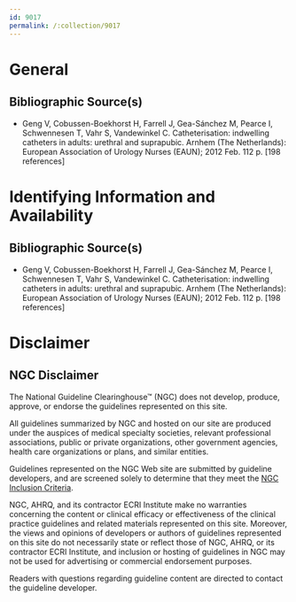 ```yaml
---
id: 9017
permalink: /:collection/9017
---
```


# General

## Bibliographic Source(s)

- Geng V, Cobussen-Boekhorst H, Farrell J, Gea-Sánchez M, Pearce I, Schwennesen T, Vahr S, Vandewinkel C. Catheterisation: indwelling catheters in adults: urethral and suprapubic. Arnhem (The Netherlands): European Association of Urology Nurses (EAUN); 2012 Feb. 112 p. [198 references]

# Identifying Information and Availability

## Bibliographic Source(s)

- Geng V, Cobussen-Boekhorst H, Farrell J, Gea-Sánchez M, Pearce I, Schwennesen T, Vahr S, Vandewinkel C. Catheterisation: indwelling catheters in adults: urethral and suprapubic. Arnhem (The Netherlands): European Association of Urology Nurses (EAUN); 2012 Feb. 112 p. [198 references]

# Disclaimer

## NGC Disclaimer

The National Guideline Clearinghouse™ (NGC) does not develop, produce, approve, or endorse the guidelines represented on this site.

All guidelines summarized by NGC and hosted on our site are produced under the auspices of medical specialty societies, relevant professional associations, public or private organizations, other government agencies, health care organizations or plans, and similar entities.

Guidelines represented on the NGC Web site are submitted by guideline developers, and are screened solely to determine that they meet the [NGC Inclusion Criteria](/help-and-about/summaries/inclusion-criteria).

NGC, AHRQ, and its contractor ECRI Institute make no warranties concerning the content or clinical efficacy or effectiveness of the clinical practice guidelines and related materials represented on this site. Moreover, the views and opinions of developers or authors of guidelines represented on this site do not necessarily state or reflect those of NGC, AHRQ, or its contractor ECRI Institute, and inclusion or hosting of guidelines in NGC may not be used for advertising or commercial endorsement purposes.

Readers with questions regarding guideline content are directed to contact the guideline developer.

